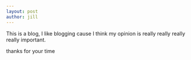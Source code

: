 ```yaml
---
layout: post
author: jill
---
```

This is a blog, I like blogging cause I think my opinion is really really really really important. 

thanks for your time
